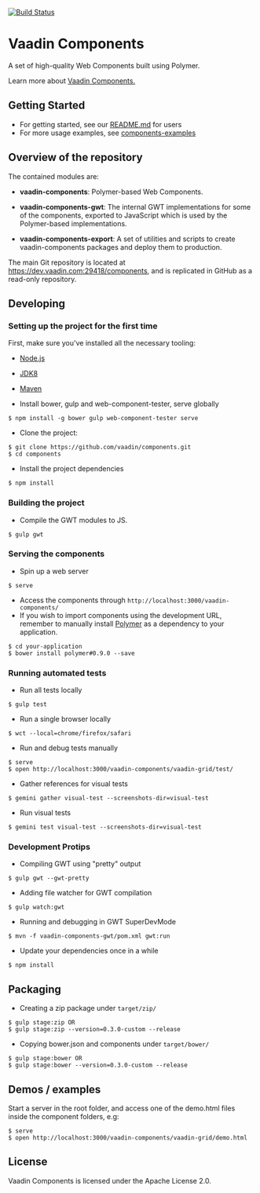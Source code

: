 [![Build Status](https://travis-ci.org/vaadin/components.svg?branch=master)](https://travis-ci.org/vaadin/components)
# Vaadin Components

A set of high-quality Web Components built using Polymer.

Learn more about [Vaadin Components.](https://vaadin.com/labs-components/)

## Getting Started

- For getting started, see our [README.md](vaadin-components-package/README.md) for users
- For more usage examples, see [components-examples](https://vaadin.github.io/components-examples)

## Overview of the repository

The contained modules are:

- **vaadin-components**:
  Polymer-based Web Components.

- **vaadin-components-gwt**:
  The internal GWT implementations for some of the components,
  exported to JavaScript which is used by the Polymer-based implementations.

- **vaadin-components-export**:
  A set of utilities and scripts to create vaadin-components packages and
  deploy them to production.

The main Git repository is located at https://dev.vaadin.com:29418/components,
and is replicated in GitHub as a read-only repository.

## Developing

### Setting up the project for the first time

  First, make sure you've installed all the necessary tooling:
  - [Node.js](http://nodejs.org)
  - [JDK8](http://www.oracle.com/technetwork/java/javase/downloads/index.html)
  - [Maven](http://maven.apache.org/download.cgi)

- Install bower, gulp and web-component-tester, serve globally
```shell
$ npm install -g bower gulp web-component-tester serve
```
- Clone the project:
```shell
$ git clone https://github.com/vaadin/components.git
$ cd components
```
- Install the project dependencies
```shell
$ npm install
```
### Building the project

- Compile the GWT modules to JS.
```shell
$ gulp gwt
```
### Serving the components

- Spin up a web server
```shell
$ serve
```
- Access the components through `http://localhost:3000/vaadin-components/`
- If you wish to import components using the development URL, remember to manually install [Polymer](https://github.com/Polymer/polymer) as a dependency to your application.
```shell
$ cd your-application
$ bower install polymer#0.9.0 --save
```
### Running automated tests

 - Run all tests locally
```shell
$ gulp test
```
 - Run a single browser locally
```shell
$ wct --local=chrome/firefox/safari
```
- Run and debug tests manually
```shell
$ serve
$ open http://localhost:3000/vaadin-components/vaadin-grid/test/
```
- Gather references for visual tests
```shell
$ gemini gather visual-test --screenshots-dir=visual-test
```
- Run visual tests
```shell
$ gemini test visual-test --screenshots-dir=visual-test
```
### Development Protips

- Compiling GWT using "pretty" output
```shell
$ gulp gwt --gwt-pretty
```
- Adding file watcher for GWT compilation
```shell
$ gulp watch:gwt
```
- Running and debugging in GWT SuperDevMode
```shell
$ mvn -f vaadin-components-gwt/pom.xml gwt:run
```
- Update your dependencies once in a while
```shell
$ npm install
```
## Packaging

- Creating a zip package under `target/zip/`
```shell
$ gulp stage:zip OR
$ gulp stage:zip --version=0.3.0-custom --release
```
- Copying bower.json and components under `target/bower/`
```shell
$ gulp stage:bower OR
$ gulp stage:bower --version=0.3.0-custom --release
```
## Demos / examples

Start a server in the root folder,
and access one of the demo.html files inside the component folders, e.g:
```shell
$ serve
$ open http://localhost:3000/vaadin-components/vaadin-grid/demo.html
```
## License

Vaadin Components is licensed under the Apache License 2.0.
